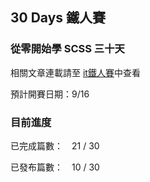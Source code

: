 ## 30 Days 鐵人賽

### 從零開始學 SCSS 三十天

相關文章連載請至 [it鐵人賽](https://ithelp.ithome.com.tw/users/20140741/ironman/4248)中查看

預計開賽日期：9/16

### 目前進度

已完成篇數：　21 / 30

已發布篇數：　10 / 30
